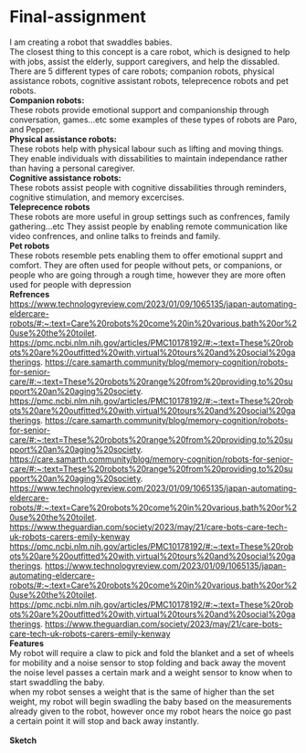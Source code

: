 # Final-assignment
I am creating a robot that swaddles babies.
<br/>The closest thing to this concept is a care robot, which is designed to help with jobs, assist the elderly, support caregivers, and help the dissabled. There are 5 different types of care robots; companion robots, physical assistance robots, cognitive assistant robots, teleprecence robots and pet robots.
<br/>**Companion robots:**
<br/>These robots provide emotional support and companionship through conversation, games...etc some examples of these types of robots are Paro, and Pepper.
<br/>**Physical assistance robots:**
<br/>These robots help with physical labour such as lifting and moving things. They enable individuals with dissabilities to maintain independance rather than having a personal caregiver.
<br/>**Cognitive assistance robots:**
<br/>These robots assist people with cognitive dissabilities through reminders, cognitive stimulation, and memory excercises.
<br/>**Teleprecence robots**
<br/>These robots are more useful in group settings such as confrences, family gathering...etc They assist people by enabling remote communication like video confrences, and online talks to freinds and family.
<br/>**Pet robots**
<br/> These robots resemble pets enabling them to offer emotional supprt and comfort. They are often used for people without pets, or companions, or people who are going through a rough time, however they are more often used for people with depression
<br/>**Refrences**
<br/>https://www.technologyreview.com/2023/01/09/1065135/japan-automating-eldercare-robots/#:~:text=Care%20robots%20come%20in%20various,bath%20or%20use%20the%20toilet.
https://pmc.ncbi.nlm.nih.gov/articles/PMC10178192/#:~:text=These%20robots%20are%20outfitted%20with,virtual%20tours%20and%20social%20gatherings.
https://care.samarth.community/blog/memory-cognition/robots-for-senior-care/#:~:text=These%20robots%20range%20from%20providing,to%20support%20an%20aging%20society.
https://pmc.ncbi.nlm.nih.gov/articles/PMC10178192/#:~:text=These%20robots%20are%20outfitted%20with,virtual%20tours%20and%20social%20gatherings.
https://care.samarth.community/blog/memory-cognition/robots-for-senior-care/#:~:text=These%20robots%20range%20from%20providing,to%20support%20an%20aging%20society.
https://care.samarth.community/blog/memory-cognition/robots-for-senior-care/#:~:text=These%20robots%20range%20from%20providing,to%20support%20an%20aging%20society.
https://www.technologyreview.com/2023/01/09/1065135/japan-automating-eldercare-robots/#:~:text=Care%20robots%20come%20in%20various,bath%20or%20use%20the%20toilet.
https://www.theguardian.com/society/2023/may/21/care-bots-care-tech-uk-robots-carers-emily-kenway
https://pmc.ncbi.nlm.nih.gov/articles/PMC10178192/#:~:text=These%20robots%20are%20outfitted%20with,virtual%20tours%20and%20social%20gatherings.
https://www.technologyreview.com/2023/01/09/1065135/japan-automating-eldercare-robots/#:~:text=Care%20robots%20come%20in%20various,bath%20or%20use%20the%20toilet.
https://pmc.ncbi.nlm.nih.gov/articles/PMC10178192/#:~:text=These%20robots%20are%20outfitted%20with,virtual%20tours%20and%20social%20gatherings.
https://www.theguardian.com/society/2023/may/21/care-bots-care-tech-uk-robots-carers-emily-kenway
<br/>**Features**
<br/> My robot will require a claw to pick and fold the blanket and a set of wheels for mobility and a noise sensor to stop folding and back away the movent the noise level passes a certain mark and a weight sensor to know when to start swaddling the baby.
<br/> when my robot senses a weight that is the same of higher than the set weight, my robot will begin swadling the baby based on the measurements already given to the robot, however once my robot hears the noice go past a certain point it will stop and back away instantly.
<br/>
<br/>**Sketch**
